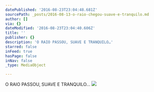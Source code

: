```yaml
---
datePublished: '2016-08-23T23:04:48.681Z'
sourcePath: _posts/2016-08-13-o-raio-chegou-suave-e-tranquilo.md
author: []
via: {}
dateModified: '2016-08-23T23:04:40.606Z'
title: ''
publisher: {}
description: 'O RAIO PASSOU, SUAVE E TRANQUILO…'
starred: false
inFeed: true
hasPage: false
inNav: false
_type: MediaObject

---
```

O RAIO PASSOU, SUAVE E TRANQUILO...
![](https://the-grid-user-content.s3-us-west-2.amazonaws.com/d8130f5f-e979-4676-a4c4-91272314f79c.jpg)